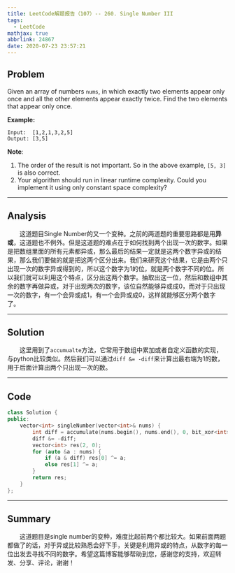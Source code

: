 ```yaml
---
title: LeetCode解题报告（107）-- 260. Single Number III
tags:
  - LeetCode
mathjax: true
abbrlink: 24867
date: 2020-07-23 23:57:21
---
```


## Problem

Given an array of numbers `nums`, in which exactly two elements appear only once and all the other elements appear exactly twice. Find the two elements that appear only once.

<!-- more -->

**Example:**

```
Input:  [1,2,1,3,2,5]
Output: [3,5]
```

**Note**:

1. The order of the result is not important. So in the above example, `[5, 3]` is also correct.
2. Your algorithm should run in linear runtime complexity. Could you implement it using only constant space complexity?

------

## Analysis

&emsp;&emsp;这道题目Single Number的又一个变种。之前的两道题的重要思路都是用**异或**，这道题也不例外。但是这道题的难点在于如何找到两个出现一次的数字。如果是把数组里面的所有元素都异或，那么最后的结果一定就是这两个数字异或的结果，那么我们要做的就是把这两个区分出来。我们来研究这个结果，它是由两个只出现一次的数字异或得到的，所以这个数字为1的位，就是两个数字不同的位。所以我们就可以利用这个特点，区分出这两个数字。抽取出这一位，然后和数组中其余的数字再做异或，对于出现两次的数字，该位自然能够异或成0，而对于只出现一次的数字，有一个会异或成1，有一个会异或成0，这样就能够区分两个数字了。

------

## Solution

&emsp;&emsp;这里用到了`accumualte`方法，它常用于数组中累加或者自定义函数的实现，与python比较类似。然后我们可以通过`diff &= -diff`来计算出最右端为1的数，用于后面计算出两个只出现一次的数。

------

## Code

```c++
class Solution {
public:
    vector<int> singleNumber(vector<int>& nums) {
        int diff = accumulate(nums.begin(), nums.end(), 0, bit_xor<int>());
        diff &= -diff;
        vector<int> res(2, 0);
        for (auto &a : nums) {
            if (a & diff) res[0] ^= a;
            else res[1] ^= a;
        }
        return res;
    }
};
```

------

## Summary

&emsp;&emsp;这道题目是single number的变种，难度比起前两个都比较大。如果前面两题都做了的话，对于异或比较熟悉会好下手，关键是利用异或的特点，从数字的每一位出发去寻找不同的数字。希望这篇博客能够帮助到您，感谢您的支持，欢迎转发、分享、评论，谢谢！

